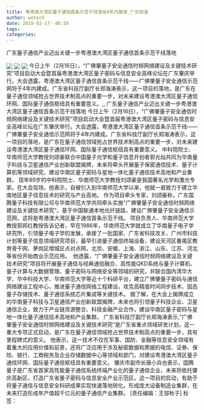 ```yaml
---
title: 粤港澳大湾区量子通信首条示范干线落地4年内建成_广东频道
author: wetech
date: 2019-02-17- 06:56
tags: 
categories: 
---
```

广东量子通信产业迈出关键一步粤港澳大湾区量子通信首条示范干线落地
<!-- more -->
                
<img align="center" border="0" src="http://p0.ifengimg.com/fck/2019_08/210d8aa3ff9b25b_w560_h373.jpg" />
                
<img align="center" border="0" src="http://p0.ifengimg.com/fck/2019_08/7c3af37a3907f3f_w560_h394.jpg" />
            
<img align="center" border="0" src="http://p2.ifengimg.com/a/2016/0810/204c433878d5cf9size1_w16_h16.png" />
今日上午（2月16日），“广佛肇量子安全通信时频网络建设及关键技术研究”项目启动大会暨首届粤港澳大湾区量子密码与信息安全高峰论坛在广东肇庆举行。大会透露，粤港澳大湾区量子通信首条示范干线——广佛肇量子安全通信示范网将于4年内建成。广东省科技厅副厅长郑海涛表示，这一项目的落地，是广东在量子通信领域抢占世界技术制高点的重要一步，对未来建设粤港澳大湾区量子通信环网、国际量子通信枢纽具有重要意义。,,
广东量子通信产业迈出关键一步粤港澳大湾区量子通信首条示范干线落地
今日上午（2月16日），“广佛肇量子安全通信时频网络建设及关键技术研究”项目启动大会暨首届粤港澳大湾区量子密码与信息安全高峰论坛在广东肇庆举行。大会透露，粤港澳大湾区量子通信首条示范干线——广佛肇量子安全通信示范网将于4年内建成。广东省科技厅副厅长郑海涛表示，这一项目的落地，是广东在量子通信领域抢占世界技术制高点的重要一步，对未来建设粤港澳大湾区量子通信环网、国际量子通信枢纽具有重要意义。
中科院院士、华南师范大学教授刘颂豪联合中国量子光学和量子信息开创者郭光灿共同为华南量子科技与卫星通信产业创新联盟揭牌，未来将牵头开展量子保密通信技术、量子计算机等领域研究，建设华南区量子密码与星地一体化量子通信技术高地和产业集群。
现年89岁的中科院院士、华南师范大学教授刘颂豪是我国著名光学和激光专家。在大会现场，他表示，自被引入到华南师范大学以来，他就一直致力于建立华南地区量子信息技术的研究与产业高地。
作为项目牵头专家，刘颂豪称，广东国腾量子科技有限公司与华南师范大学共同牵头实施“广佛肇量子安全通信时频网络建设及关键技术研究”，基于中国联通本地光纤链路，建设广佛肇量子安全通信示范网，这将是粤港澳大湾区量子通信首条示范干线。
项目负责人、华南师范大学教授郭邦红教授告诉记者，早在1986年，华南师范大学就成立了华南量子电子学研究所，引领量子电子学的发展，承接了一批国家、广东省科技攻关、广州市科技计划等量子信息领域研究项目，最早引进量子通信终端设备，建设天河区番禺区教育骨干网、萝岗区增城区点对点网，北京、安徽、上海、浙江、山东、江苏、河北等省份开始商业示范应用。 
他透露，“广佛肇量子安全通信时频网络建设及关键技术研究”项目将开展量子通信与经典通信融合、高性能QKD系统与量子计算机、量子计算与大数据管理、量子密码与网络安全等领域的研究，并联合国内清华大学、华中科技大学、华南师范大学等近十个科研平台，建立广佛肇量子密码与通信网络建设工程中心，推进量子通信网络工程建设，攻克高精度时间同步技术、固态量子存储技术、量子通信系统芯片集成等关键技术。
据了解，在大会上揭牌成立的华南量子科技与卫星通信产业创新联盟揭牌，未来也将引领量子科技企业、卫星通信企业，致力于产业链资源整合、科技金融产业合作，建设华南区量子密码与星地一体化量子通信技术高地和产业集群。
广东省科技厅副厅长郑海涛表示,“广佛肇量子安全通信时频网络建设及关键技术研究”是广东省重点领域研发计划，这一重大专项正式启动，是广东在量子通信领域抢占世界技术制高点的重要一步，具有里程碑式的意义。
他表示，这一技术不仅在军事、国防、金融等信息安全领域有着重大的应用价值和前景，还将广泛应用于涉及秘密数据和票据的电信、证券、保险、银行、工商税务及企业存储数据中心等领域和部门，对建设粤港澳大湾区量子通信环网、国际量子通信枢纽具有重要意义。
肇庆市副市长唐小兵也表示，国腾量子是广东省首家高性能量子通信系统终端产业化的量子通信企业，未来将依托肇庆高新区，打造广东省量子密码与信息安全产业示范区。这一项目的启动，有助于将量子通信与信息安全科研成果实现快速落地转化，形成庞大设备制造业集群，在未来打造形成年产值超千亿元的量子通信产业集群。
[责任编辑：王邬秋子]
标签：
 
 
 
             
